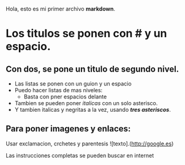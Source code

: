 Hola, esto es mi primer archivo **markdown**.
# Los titulos se ponen con # y un espacio.
## Con dos, se pone un titulo de segundo nivel.

- Las listas se ponen con un guion y un espacio
- Puedo hacer listas de mas niveles:
  - Basta con pner espacios delante
- Tambien se pueden poner *italicas* con un solo asterisco.
-  Y tambien italicas y negritas a la vez, usando ***tres asteriscos***.

## Para poner imagenes y enlaces:
Usar exclamacion, crchetes y parentesis
![texto].(http://google.es)

Las instrucciones completas se pueden buscar en internet
